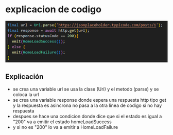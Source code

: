 # explicacion de codigo

![Captura de pantalla](img/imgExplicacion.png)

## Explicación
- se crea una variable url se usa la clase (Uri) y el metodo (parse) y se coloca la url
- se crea una variable response donde espera una respuesta http tipo get y la respuesta es asincrona no pasa a la otra linea de codigo si no hay respuesta
- despues se hace una condicion donde dice que si el estado es igual a "200" va a emitir el estado homeLoadSuccess
- y si no es "200" lo va a emitir a HomeLoadFailure